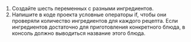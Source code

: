 1. Создайте шесть переменных с разными ингредиентов.
2. Напишите в коде проекта условные операторы if, чтобы они проверяли количество ингредиентов для каждого рецепта. 
Если ингредиентов достаточно для приготовления конкретного блюда, в консоль должно выводиться название этого блюда.
